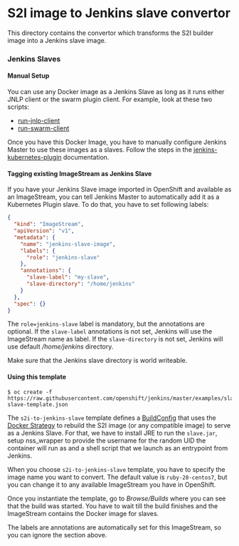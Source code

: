 # S2I image to Jenkins slave convertor

This directory contains the convertor which transforms the S2I builder image
into a Jenkins slave image.

### Jenkins Slaves

#### Manual Setup

You can use any Docker image as a Jenkins Slave as long as it runs either JNLP
client or the swarm plugin client. For example, look at these two scripts:

* [run-jnlp-client](https://github-isl-01.ca.com/SaasDevOps/openshift-jenkins/blob/master/slave/contrib/openshift/run-jnlp-client)
* [run-swarm-client](https://github-isl-01.ca.com/SaasDevOps/openshift-jenkins/blob/master/slave/contrib/openshift/run-swarm-client)

Once you have this Docker Image, you have to manually configure Jenkins Master
to use these images as a slaves. Follow the steps in the
[jenkins-kubernetes-plugin](https://github.com/jenkinsci/kubernetes-plugin#running-in-kubernetes-google-container-engine)
documentation.

#### Tagging existing ImageStream as Jenkins Slave

If you have your Jenkins Slave image imported in OpenShift and available as an
ImageStream, you can tell Jenkins Master to automatically add it as a Kubernetes
Plugin slave. To do that, you have to set following labels:

```json
{
  "kind": "ImageStream",
  "apiVersion": "v1",
  "metadata": {
    "name": "jenkins-slave-image",
    "labels": {
      "role": "jenkins-slave"
    },
    "annotations": {
      "slave-label": "my-slave",
      "slave-directory": "/home/jenkins"
    }
  },
  "spec": {}
}
```

The `role=jenkins-slave` label is mandatory, but the annotations are optional.
If the `slave-label` annotations is not set, Jenkins will use the ImageStream name as
label. If the `slave-directory` is not set, Jenkins will use default
*/home/jenkins* directory.

Make sure that the Jenkins slave directory is world writeable.

#### Using this template

```console
$ oc create -f https://raw.githubusercontent.com/openshift/jenkins/master/examples/slave/s2i-slave-template.json
```

The `s2i-to-jenkins-slave` template defines a
[BuildConfig](https://docs.openshift.org/latest/dev_guide/builds.html#defining-a-buildconfig)
that uses the [Docker
Strategy](https://docs.openshift.org/latest/dev_guide/builds.html#docker-strategy-options)
to rebuild the S2I image (or any compatible image) to serve as a Jenkins Slave.
For that, we have to install JRE to run the `slave.jar`, setup nss_wrapper to
provide the username for the random UID the container will run as and a shell
script that we launch as an entrypoint from Jenkins.

When you choose `s2i-to-jenkins-slave` template, you have to specify the image
name you want to convert. The default value is `ruby-20-centos7`, but you can
change it to any available ImageStream you have in OpenShift.

Once you instantiate the template, go to *Browse/Builds* where you can see that
the build was started. You have to wait till the build finishes and the
ImageStream contains the Docker image for slaves.

The labels are annotations are automatically set for this ImageStream, so you
can ignore the section above.
